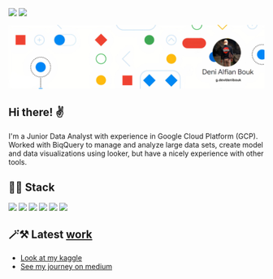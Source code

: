 ![](https://img.shields.io/badge/Language-R-blue) ![](https://img.shields.io/badge/Theory-Statistics-orange)

<p align="center">  
<img src="https://github.com/DeniBouk/DeniBouk/blob/main/Linked%20banner.jpg"
width="600"></center>  
</p>  


## Hi there! ✌️
I'm a Junior Data Analyst with experience in Google Cloud Platform (GCP). Worked with BiqQuery to manage and analyze large data sets, create model and data visualizations using looker, but have a nicely experience with other tools.

## 🧑‍💻 Stack
![](https://img.shields.io/badge/Tools-BigQuery-green) ![](https://img.shields.io/badge/Tools-sheet-green) ![](https://img.shields.io/badge/viz-Looker-blue) ![](https://img.shields.io/badge/viz-Tableau-blue) ![](https://img.shields.io/badge/Language-R-yellow) ![](https://img.shields.io/badge/Language-Python-yellow) 

## 🪄⚒️ Latest [work](g.dev/denibouk)
- [Look at my kaggle](https://www.kaggle.com/denialfianbouk)
- [See my journey on medium](https://medium.com/@denialvarado55)
